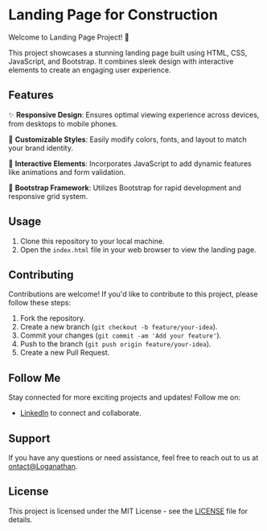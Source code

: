 # Landing Page for Construction 

Welcome to Landing Page Project! 🌟

This project showcases a stunning landing page built using HTML, CSS, JavaScript, and Bootstrap. It combines sleek design with interactive elements to create an engaging user experience.

## Features

✨ **Responsive Design**: Ensures optimal viewing experience across devices, from desktops to mobile phones.

🎨 **Customizable Styles**: Easily modify colors, fonts, and layout to match your brand identity.

🚀 **Interactive Elements**: Incorporates JavaScript to add dynamic features like animations and form validation.

🔧 **Bootstrap Framework**: Utilizes Bootstrap for rapid development and responsive grid system.

## Usage

1. Clone this repository to your local machine.
2. Open the `index.html` file in your web browser to view the landing page.

## Contributing

Contributions are welcome! If you'd like to contribute to this project, please follow these steps:

1. Fork the repository.
2. Create a new branch (`git checkout -b feature/your-idea`).
3. Commit your changes (`git commit -am 'Add your feature'`).
4. Push to the branch (`git push origin feature/your-idea`).
5. Create a new Pull Request.

## Follow Me

Stay connected for more exciting projects and updates! Follow me on:

- [LinkedIn](https://www.linkedin.com/in/loganathan26/) to connect and collaborate.

## Support

If you have any questions or need assistance, feel free to reach out to us at [ontact@Loganathan](mailto:logusivam26@gmail.com).

## License

This project is licensed under the MIT License - see the [LICENSE](LICENSE) file for details.
